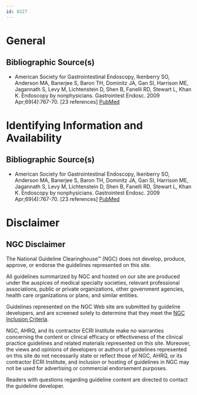 ```yaml
---
id: 8327
---
```


# General

## Bibliographic Source(s)

- American Society for Gastrointestinal Endoscopy, Ikenberry SO, Anderson MA, Banerjee S, Baron TH, Dominitz JA, Gan SI, Harrison ME, Jagannath S, Levy M, Lichtenstein D, Shen B, Fanelli RD, Stewart L, Khan K. Endoscopy by nonphysicians. Gastrointest Endosc. 2009 Apr;69(4):767-70. [23 references] [ PubMed ](http://www.ncbi.nlm.nih.gov/entrez/query.fcgi?cmd=Retrieve&db=pubmed&dopt=Abstract&list_uids=19327469)

# Identifying Information and Availability

## Bibliographic Source(s)

- American Society for Gastrointestinal Endoscopy, Ikenberry SO, Anderson MA, Banerjee S, Baron TH, Dominitz JA, Gan SI, Harrison ME, Jagannath S, Levy M, Lichtenstein D, Shen B, Fanelli RD, Stewart L, Khan K. Endoscopy by nonphysicians. Gastrointest Endosc. 2009 Apr;69(4):767-70. [23 references] [ PubMed ](http://www.ncbi.nlm.nih.gov/entrez/query.fcgi?cmd=Retrieve&db=pubmed&dopt=Abstract&list_uids=19327469)

# Disclaimer

## NGC Disclaimer

The National Guideline Clearinghouse™ (NGC) does not develop, produce, approve, or endorse the guidelines represented on this site.

All guidelines summarized by NGC and hosted on our site are produced under the auspices of medical specialty societies, relevant professional associations, public or private organizations, other government agencies, health care organizations or plans, and similar entities.

Guidelines represented on the NGC Web site are submitted by guideline developers, and are screened solely to determine that they meet the [NGC Inclusion Criteria](/help-and-about/summaries/inclusion-criteria).

NGC, AHRQ, and its contractor ECRI Institute make no warranties concerning the content or clinical efficacy or effectiveness of the clinical practice guidelines and related materials represented on this site. Moreover, the views and opinions of developers or authors of guidelines represented on this site do not necessarily state or reflect those of NGC, AHRQ, or its contractor ECRI Institute, and inclusion or hosting of guidelines in NGC may not be used for advertising or commercial endorsement purposes.

Readers with questions regarding guideline content are directed to contact the guideline developer.

